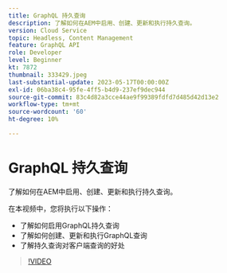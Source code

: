 ```yaml
---
title: GraphQL 持久查询
description: 了解如何在AEM中启用、创建、更新和执行持久查询。
version: Cloud Service
topic: Headless, Content Management
feature: GraphQL API
role: Developer
level: Beginner
kt: 7872
thumbnail: 333429.jpeg
last-substantial-update: 2023-05-17T00:00:00Z
exl-id: 06ba38c4-95fe-4ff5-b4d9-237ef9dec944
source-git-commit: 83c4d82a3cce44ae9f99389fdfd7d485d42d13e2
workflow-type: tm+mt
source-wordcount: '60'
ht-degree: 10%

---
```


# GraphQL 持久查询

了解如何在AEM中启用、创建、更新和执行持久查询。

在本视频中，您将执行以下操作：

+ 了解如何启用GraphQL持久查询
+ 了解如何创建、更新和执行GraphQL查询
+ 了解持久查询对客户端查询的好处

>[!VIDEO](https://video.tv.adobe.com/v/333429?quality=12&learn=on)
